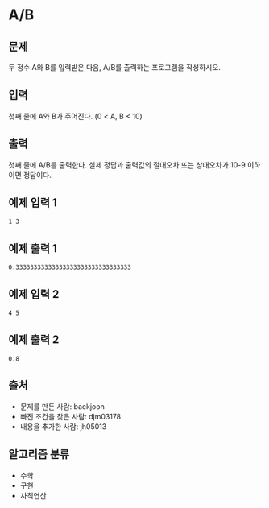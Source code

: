 # A/B

## 문제
두 정수 A와 B를 입력받은 다음, A/B를 출력하는 프로그램을 작성하시오.

## 입력
첫째 줄에 A와 B가 주어진다. (0 < A, B < 10)

## 출력
첫째 줄에 A/B를 출력한다. 실제 정답과 출력값의 절대오차 또는 상대오차가 10-9 이하이면 정답이다.

## 예제 입력 1
```
1 3
```

## 예제 출력 1
```
0.33333333333333333333333333333333
```

## 예제 입력 2
```
4 5
```

## 예제 출력 2
```
0.8
```
## 출처
* 문제를 만든 사람: baekjoon
* 빠진 조건을 찾은 사람: djm03178
* 내용을 추가한 사람: jh05013

## 알고리즘 분류
* 수학
* 구현
* 사칙연산